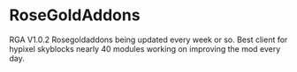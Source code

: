 # RoseGoldAddons
RGA V1.0.2
Rosegoldaddons being updated every week or so.
Best client for hypixel skyblocks
nearly 40 modules
working on improving the mod every day.
